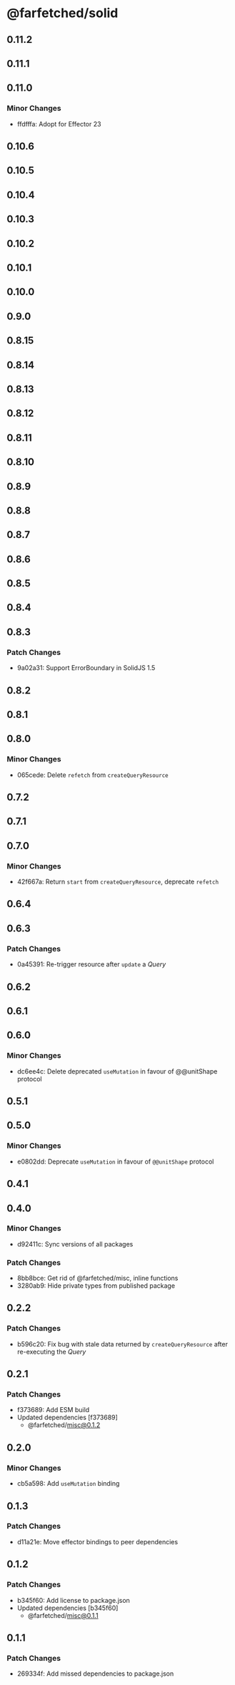 # @farfetched/solid

## 0.11.2

## 0.11.1

## 0.11.0

### Minor Changes

- ffdfffa: Adopt for Effector 23

## 0.10.6

## 0.10.5

## 0.10.4

## 0.10.3

## 0.10.2

## 0.10.1

## 0.10.0

## 0.9.0

## 0.8.15

## 0.8.14

## 0.8.13

## 0.8.12

## 0.8.11

## 0.8.10

## 0.8.9

## 0.8.8

## 0.8.7

## 0.8.6

## 0.8.5

## 0.8.4

## 0.8.3

### Patch Changes

- 9a02a31: Support ErrorBoundary in SolidJS 1.5

## 0.8.2

## 0.8.1

## 0.8.0

### Minor Changes

- 065cede: Delete `refetch` from `createQueryResource`

## 0.7.2

## 0.7.1

## 0.7.0

### Minor Changes

- 42f667a: Return `start` from `createQueryResource`, deprecate `refetch`

## 0.6.4

## 0.6.3

### Patch Changes

- 0a45391: Re-trigger resource after `update` a _Query_

## 0.6.2

## 0.6.1

## 0.6.0

### Minor Changes

- dc6ee4c: Delete deprecated `useMutation` in favour of @@unitShape protocol

## 0.5.1

## 0.5.0

### Minor Changes

- e0802dd: Deprecate `useMutation` in favour of `@@unitShape` protocol

## 0.4.1

## 0.4.0

### Minor Changes

- d92411c: Sync versions of all packages

### Patch Changes

- 8bb8bce: Get rid of @farfetched/misc, inline functions
- 3280ab9: Hide private types from published package

## 0.2.2

### Patch Changes

- b596c20: Fix bug with stale data returned by `createQueryResource` after re-executing the _Query_

## 0.2.1

### Patch Changes

- f373689: Add ESM build
- Updated dependencies [f373689]
  - @farfetched/misc@0.1.2

## 0.2.0

### Minor Changes

- cb5a598: Add `useMutation` binding

## 0.1.3

### Patch Changes

- d11a21e: Move effector bindings to peer dependencies

## 0.1.2

### Patch Changes

- b345f60: Add license to package.json
- Updated dependencies [b345f60]
  - @farfetched/misc@0.1.1

## 0.1.1

### Patch Changes

- 269334f: Add missed dependencies to package.json
